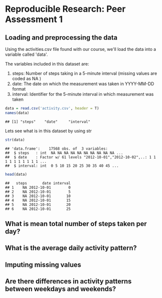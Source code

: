 # Reproducible Research: Peer Assessment 1


## Loading and preprocessing the data
Using the activities.csv file found with our course, we'll load the data into a variable called 'data'.

The variables included in this dataset are:

1. steps: Number of steps taking in a 5-minute interval (missing values are coded as NA )
2. date: The date on which the measurement was taken in YYYY-MM-DD format
3. interval: Identifier for the 5-minute interval in which measurement was taken


```r
data = read.csv('activity.csv', header = T)
names(data)
```

```
## [1] "steps"    "date"     "interval"
```

Lets see what is in this dataset by using str


```r
str(data)
```

```
## 'data.frame':	17568 obs. of  3 variables:
##  $ steps   : int  NA NA NA NA NA NA NA NA NA NA ...
##  $ date    : Factor w/ 61 levels "2012-10-01","2012-10-02",..: 1 1 1 1 1 1 1 1 1 1 ...
##  $ interval: int  0 5 10 15 20 25 30 35 40 45 ...
```

```r
head(data)
```

```
##   steps       date interval
## 1    NA 2012-10-01        0
## 2    NA 2012-10-01        5
## 3    NA 2012-10-01       10
## 4    NA 2012-10-01       15
## 5    NA 2012-10-01       20
## 6    NA 2012-10-01       25
```


## What is mean total number of steps taken per day?



## What is the average daily activity pattern?



## Imputing missing values



## Are there differences in activity patterns between weekdays and weekends?
